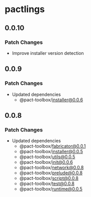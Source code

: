 # pactlings

## 0.0.10

### Patch Changes

- Improve installer version detection

## 0.0.9

### Patch Changes

- Updated dependencies
  - @pact-toolbox/installer@0.0.6

## 0.0.8

### Patch Changes

- Updated dependencies
  - @pact-toolbox/fabricator@0.0.1
  - @pact-toolbox/installer@0.0.5
  - @pact-toolbox/utils@0.0.5
  - @pact-toolbox/init@0.0.6
  - @pact-toolbox/network@0.0.8
  - @pact-toolbox/prelude@0.0.8
  - @pact-toolbox/script@0.0.8
  - @pact-toolbox/test@0.0.8
  - @pact-toolbox/runtime@0.0.5
